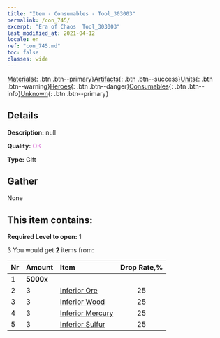 ```yaml
---
title: "Item - Consumables - Tool_303003"
permalink: /con_745/
excerpt: "Era of Chaos  Tool_303003"
last_modified_at: 2021-04-12
locale: en
ref: "con_745.md"
toc: false
classes: wide
---
```

 [Materials](/){: .btn .btn--primary}[Artifacts](/Artifacts/){: .btn .btn--success}[Units](/Units/){: .btn .btn--warning}[Heroes](/Heroes/){: .btn .btn--danger}[Consumables](/Consumables/){: .btn .btn--info}[Unknown](/Unknown/){: .btn .btn--primary}

## Details
 **Description:** null

 **Quality:** <span style="color: #DA70D6">OK</span>

 **Type:** Gift

## Gather

  None

## This item contains:

 **Required Level to open:** 1

 3 You would get **2** items  from:

  | Nr | Amount |     Item    | Drop Rate,% |
  |:---|:-------|:------------|:---------:|
  | 1 |  **5000x** | <i class="fas fa-coins"/> |  | 0 | 
  | 2 | 3 | [Inferior Ore](/Items/mat_1/) | 25 | 
  | 3 | 3 | [Inferior Wood](/Items/mat_1/) | 25 | 
  | 4 | 3 | [Inferior Mercury](/Items/mat_2/) | 25 | 
  | 5 | 3 | [Inferior Sulfur](/Items/mat_3/) | 25 | 
